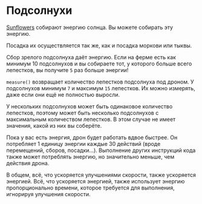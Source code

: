 # Подсолнухи
[Sunflowers](objects/sunflower) собирают энергию солнца. Вы можете собирать эту энергию.

Посадка их осуществляется так же, как и посадка моркови или тыквы.

Сбор зрелого подсолнуха даёт энергию.
Если на ферме есть как минимум 10 подсолнухов и вы собираете тот, у которого больше всего лепестков, вы получите `5` раз больше энергии!

`measure()` возвращает количество лепестков подсолнуха под дроном.
У подсолнухов минимум `7` и максимум `15` лепестков.
Их можно измерять, даже если они ещё не полностью выросли.

У нескольких подсолнухов может быть одинаковое количество лепестков, поэтому может быть несколько подсолнухов с максимальным количеством лепестков. В этом случае не имеет значения, какой из них вы соберёте.

Пока у вас есть энергия, дрон будет работать вдвое быстрее.
Он потребляет 1 единицу энергии каждые 30 действий (вроде перемещений, сборов, посадки...).
Выполнение других инструкций кода также может потреблять энергию, но значительно меньше, чем действия дрона.

В общем, всё, что ускоряется улучшениями скорости, также ускоряется энергией.
Всё, что ускоряется энергией, также использует энергию пропорционально времени, которое требуется для выполнения, игнорируя улучшения скорости.